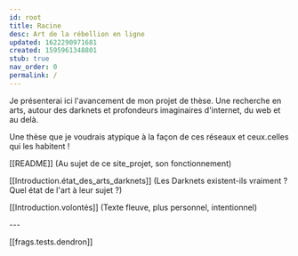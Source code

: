 ```yaml
---
id: root
title: Racine
desc: Art de la rébellion en ligne
updated: 1622290971681
created: 1595961348801
stub: true
nav_order: 0
permalink: /
---
```

Je présenterai ici l'avancement de mon projet de thèse. Une recherche en arts, autour des darknets et profondeurs imaginaires d'internet, du web et au delà. 

Une thèse que je voudrais atypique à la façon de ces réseaux et ceux.celles qui les habitent !

[[README]] (Au sujet de ce site_projet, son fonctionnement)

[[Introduction.état_des_arts_darknets]] (Les Darknets existent-ils vraiment ? Quel état de l'art à leur sujet ?)

[[Introduction.volontés]] (Texte fleuve, plus personnel, intentionnel) 

--- <!--LOCAL_ONLY_LINE-->

[[frags.tests.dendron]] <!--LOCAL_ONLY_LINE-->
